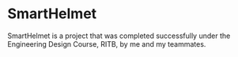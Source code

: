 # SmartHelmet
SmartHelmet is a project that was completed successfully under the Engineering Design Course, RITB, by me and my teammates. 
